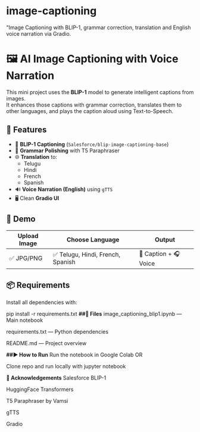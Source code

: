 # image-captioning
"Image Captioning with BLIP-1, grammar correction, translation and English voice narration via Gradio.
# 🖼️ AI Image Captioning with Voice Narration

This mini project uses the **BLIP-1** model to generate intelligent captions from images.  
It enhances those captions with grammar correction, translates them to other languages, and plays the caption aloud using Text-to-Speech.

## 🔧 Features

- 🤖 **BLIP-1 Captioning** (`Salesforce/blip-image-captioning-base`)
- 🧹 **Grammar Polishing** with T5 Paraphraser
- 🌐 **Translation** to:
  - Telugu
  - Hindi
  - French
  - Spanish
- 🔊 **Voice Narration (English)** using `gTTS`
- 🖥️ Clean **Gradio UI**

## 🚀 Demo

| Upload Image | Choose Language | Output |
|--------------|------------------|--------|
| ✅ JPG/PNG   | ✅ Telugu, Hindi, French, Spanish | 📜 Caption + 🎧 Voice |

## 📦 Requirements

Install all dependencies with:

pip install -r requirements.txt
**##📁 Files**
image_captioning_blip1.ipynb — Main notebook

requirements.txt — Python dependencies

README.md — Project overview

**##▶️ How to Run**
Run the notebook in Google Colab OR

Clone repo and run locally with jupyter notebook

**🙌 Acknowledgements**
Salesforce BLIP-1

HuggingFace Transformers

T5 Paraphraser by Vamsi

gTTS

Gradio
